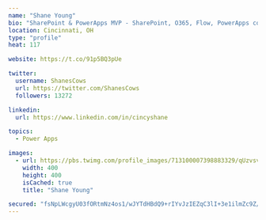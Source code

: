```yaml
---
name: "Shane Young"
bio: "SharePoint & PowerApps MVP - SharePoint, O365, Flow, PowerApps consulting? @PowerApps911 | Pure Snark? You found it."
location: Cincinnati, OH
type: "profile"
heat: 117

website: https://t.co/91p5BQ3pUe

twitter:
  username: ShanesCows
  url: https://twitter.com/ShanesCows
  followers: 13272

linkedin:
  url: https://www.linkedin.com/in/cincyshane

topics:
  - Power Apps

images:
  - url: https://pbs.twimg.com/profile_images/713100007398883329/qUzvsvQ3_400x400.jpg
    width: 400
    height: 400
    isCached: true
    title: "Shane Young"

secured: "fsNpLWcgyU03fORtmNz4os1/wJYTdHBdQ9+rIYvJzIEZqC3lI+3e1ilmZc9Z/yvSsgOJuuJy89OdXLNYZWlvqZGNwpYB/JC8mXDM3IqUQ/f1rMWe+q6IUYFoSLZ7QtueFal9E0aNJph34v18oSv3vsQrabwvYO7AMWcWDU+qHENOA/c9FAYDKF39hyUs7JFoAeh7IAonBcPaJwmKQ6IHa9RKDs17qSMhXxdyLuQcjzJfRPCYtolKJ5FB5sISRuYt2exgOvErUwaAGTDvWpjAIHGEx4LznoqsYTBwMlyQv0KSRsUZvdLMsAf03na26VRII6gJWtEnQO+V0aFhjpvahG9g0pFHmmNr10GZONdZ5cvIVz4w9V09FkAfc8lthc61ONUqF3wB8uWSofd6pj1a2CHIWOvKwhoqJ2h0/ODjyn4=;wsWCvdylWt7tIoTYPcvDQQ=="
---
```


